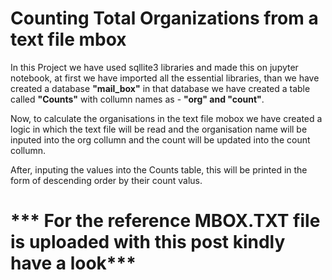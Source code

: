 <h1>Counting Total Organizations from a text file mbox</h1>

<p>In this Project we have used sqllite3 libraries and made this on jupyter notebook, at first we have imported all the essential libraries, than we have created a database <b>"mail_box"</b>
in that database we have created a table called <b>"Counts"</b> with collumn names as - <b>"org" and "count"</b>.</p>

<p>Now, to calculate the organisations in the text file mobox we have created a logic in which the text file will be read and the organisation name will be inputed into the org collumn and the
count will be updated into the count collumn.</p>

<p>After, inputing the values into the Counts table, this will be printed in the form of descending order by their count valus.</p>

<h1>*** For the reference MBOX.TXT file is uploaded with this post kindly have a look***</h1>
